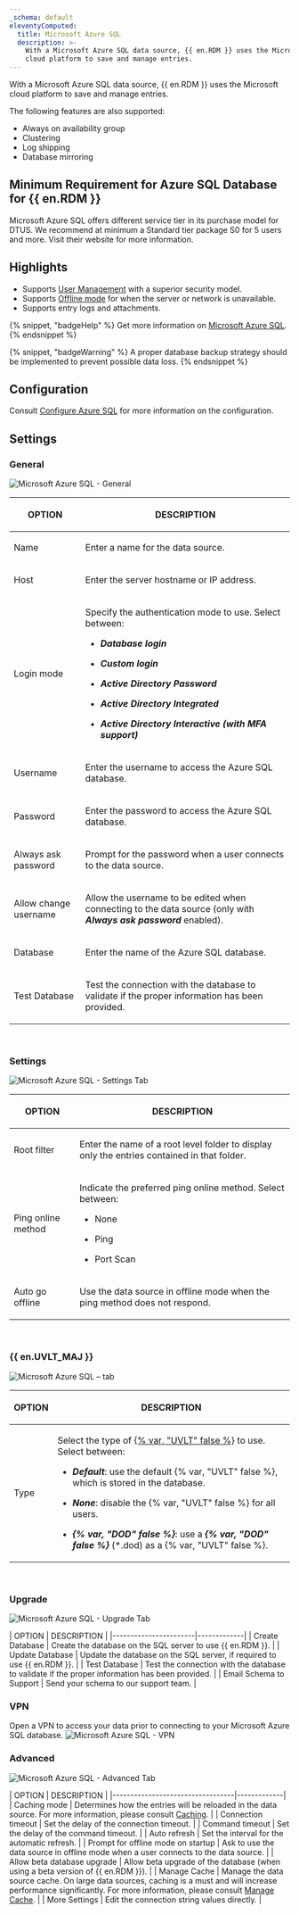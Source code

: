 ```yaml
---
_schema: default
eleventyComputed:
  title: Microsoft Azure SQL
  description: >-
    With a Microsoft Azure SQL data source, {{ en.RDM }} uses the Microsoft
    cloud platform to save and manage entries.
---
```

With a Microsoft Azure SQL data source, {{ en.RDM }} uses the Microsoft cloud platform to save and manage entries.

The following features are also supported:

* Always on availability group
* Clustering
* Log shipping
* Database mirroring

## Minimum Requirement for Azure SQL Database for {{ en.RDM }}

Microsoft Azure SQL offers different service tier in its purchase model for DTUS. We recommend at minimum a Standard tier package S0 for 5 users and more. Visit their website for more information.

## Highlights

* Supports [User Management](/rdm/windows/commands/administration/management/user-management/) with a superior security model.
* Supports [Offline mode](/rdm/windows/data-sources/offline-mode/) for when the server or network is unavailable.
* Supports entry logs and attachments.

{% snippet, "badgeHelp" %}
Get more information on [Microsoft Azure SQL](https://azure.microsoft.com/en-us/services/sql-database/).
{% endsnippet %}

{% snippet, "badgeWarning" %}
A proper database backup strategy should be implemented to prevent possible data loss.
{% endsnippet %}

## Configuration

Consult [Configure Azure SQL](/rdm/windows/data-sources/data-sources-types/advanced-data-sources/microsoft-azure-sql/configure/) for more information on the configuration.

## Settings

### General

![Microsoft Azure SQL - General](https://cdnweb.devolutions.net/docs/RDMW6087_2024_2.png)

<table><thead><tr><th><p><strong>OPTION</strong></p></th><th><p><strong>DESCRIPTION</strong></p></th></tr></thead><tbody><tr><td><p>Name</p></td><td><p>Enter a name for the data source.</p></td></tr><tr><td><p>Host</p></td><td><p>Enter the server hostname or IP address.</p></td></tr><tr><td><p>Login mode</p></td><td><p>Specify the authentication mode to use. Select between:</p><ul><li><p><em><strong>Database login</strong></em></p></li><li><p><em><strong>Custom login</strong></em></p></li><li><p><em><strong>Active Directory Password</strong></em></p></li><li><p><em><strong>Active Directory Integrated</strong></em></p></li><li><p><em><strong>Active Directory Interactive (with MFA support)</strong></em></p></li></ul></td></tr><tr><td><p>Username</p></td><td><p>Enter the username to access the Azure SQL database.</p></td></tr><tr><td><p>Password</p></td><td><p>Enter the password to access the Azure SQL database.</p></td></tr><tr><td><p>Always ask password</p></td><td><p>Prompt for the password when a user connects to the data source.</p></td></tr><tr><td><p>Allow change username</p></td><td><p>Allow the username to be edited when connecting to the data source (only with <em><strong>Always ask password</strong></em> enabled).</p></td></tr><tr><td><p>Database</p></td><td><p>Enter the name of the Azure SQL database.</p></td></tr><tr><td><p>Test Database</p></td><td><p>Test the connection with the database to validate if the proper information has been provided.</p></td></tr></tbody></table>

&nbsp;

### Settings

![Microsoft Azure SQL - Settings Tab](https://cdnweb.devolutions.net/docs/RDMW6088_2024_2.png)

<table><thead><tr><th><p><strong>OPTION</strong></p></th><th><p><strong>DESCRIPTION</strong></p></th></tr></thead><tbody><tr><td><p>Root filter</p></td><td><p>Enter the name of a root level folder to display only the entries contained in that folder.</p></td></tr><tr><td><p>Ping online method</p></td><td><p>Indicate the preferred ping online method. Select between:</p><ul><li><p>None</p></li><li><p>Ping</p></li><li><p>Port Scan</p></li></ul></td></tr><tr><td><p>Auto go offline</p></td><td><p>Use the data source in offline mode when the ping method does not respond.</p></td></tr></tbody></table>

&nbsp;

### {{ en.UVLT_MAJ }}

![Microsoft Azure SQL –  tab](https://cdnweb.devolutions.net/docs/docs_en_rdm_windows_clip3416.png)

<table><thead><tr><th><p><strong>OPTION</strong></p></th><th><p><strong>DESCRIPTION</strong></p></th></tr></thead><tbody><tr><td><p>Type</p></td><td><p>Select the type of <a href="https://docs.devolutions.net/rdm/windows/data-sources/data-sources-types/advanced-data-sources/user-vault/">{% var, "UVLT" false %}</a> to use. Select between:</p><ul><li><p><em><strong>Default</strong></em>: use the default {% var, "UVLT" false %}, which is stored in the database.</p></li><li><p><em><strong>None</strong></em>: disable the {% var, "UVLT" false %} for all users.</p></li><li><p><em><strong>{% var, "DOD" false %}</strong></em>: use a <em><strong>{% var, "DOD" false %}</strong></em> (*.dod) as a {% var, "UVLT" false %}.</p></li></ul></td></tr></tbody></table>

&nbsp;

### Upgrade

![Microsoft Azure SQL - Upgrade Tab](https://cdnweb.devolutions.net/docs/docs_en_rdm_windows_clip10377.png)

\| OPTION                \| DESCRIPTION \| \|-----------------------\|-------------\| \| Create Database       \| Create the database on the SQL server to use {{ en.RDM }}.                                     \| \| Update Database       \| Update the database on the SQL server, if required to use {{ en.RDM }}.                        \| \| Test Database         \| Test the connection with the database to validate if the proper information has been provided. \| \| Email Schema to Support \| Send your schema to our support team.                                                        \|

### VPN

Open a VPN to access your data prior to connecting to your Microsoft Azure SQL database. ![Microsoft Azure SQL - VPN](https://cdnweb.devolutions.net/docs/docs_en_rdm_windows_RDMWin2253.png)

### Advanced

![Microsoft Azure SQL - Advanced Tab](https://cdnweb.devolutions.net/docs/docs_en_rdm_windows_clip10370.png)

\| OPTION                           \| DESCRIPTION \| \|----------------------------------\|-------------\| \| Caching mode                     \| Determines how the entries will be reloaded in the data source. For more information, please consult [Caching](/rdm/windows/data-sources/caching/). \| \| Connection timeout               \| Set the delay of the connection timeout.                                              \| \| Command timeout                  \| Set the delay of the command timeout.                                                 \| \| Auto refresh                     \| Set the interval for the automatic refresh.                                           \| \| Prompt for offline mode on startup \| Ask to use the data source in offline mode when a user connects to the data source. \| \| Allow beta database upgrade      \| Allow beta upgrade of the database (when using a beta version of {{ en.RDM }}).       \| \| Manage Cache                     \| Manage the data source cache. On large data sources, caching is a must and will increase performance significantly. For more information, please consult [Manage Cache](/rdm/windows/data-sources/manage-cache/).                                                    \| \| More Settings                    \| Edit the connection string values directly.                                           \|
